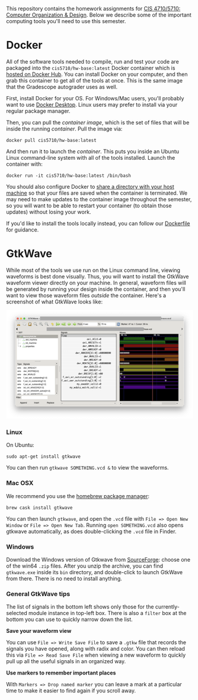 This repository contains the homework assignments for [CIS 4710/5710: Computer Organization & Design](http://cis.upenn.edu/~cis5710/). Below we describe some of the important computing tools you'll need to use this semester.

# Docker

All of the software tools needed to compile, run and test your code are packaged into the `cis5710/hw-base:latest` Docker container which is [hosted on Docker Hub](https://hub.docker.com/r/cis5710/hw-base). You can install Docker on your computer, and then grab this container to get all of the tools at once. This is the same image that the Gradescope autograder uses as well.

First, install Docker for your OS. For Windows/Mac users, you'll probably want to use [Docker Desktop](https://www.docker.com/get-started/). Linux users may prefer to install via your regular package manager.

Then, you can pull the *container image*, which is the set of files that will be inside the running *container*. Pull the image via:
```
docker pull cis5710/hw-base:latest
```

And then run it to launch the *container*. This puts you inside an Ubuntu Linux command-line system with all of the tools installed. Launch the container with:
```
docker run -it cis5710/hw-base:latest /bin/bash
```

You should also configure Docker to [share a directory with your host machine](https://www.digitalocean.com/community/tutorials/how-to-share-data-between-the-docker-container-and-the-host) so that your files are saved when the container is terminated. We may need to make updates to the container image throughout the semester, so you will want to be able to restart your container (to obtain those updates) without losing your work.

If you'd like to install the tools locally instead, you can follow our [Dockerfile](docker/Dockerfile) for guidance.

# GtkWave

While most of the tools we use run on the Linux command line, viewing waveforms is best done visually. Thus, you will want to install the GtkWave waveform viewer directly on your machine. In general, waveform files will be generated by running your design inside the container, and then you'll want to view those waveform files *outside* the container. Here's a screenshot of what GtkWave looks like:

![GtkWave screenshot](images/gtkwave-screenshot.png)

### Linux

On Ubuntu:

```
sudo apt-get install gtkwave
```

You can then run `gtkwave SOMETHING.vcd &` to view the waveforms.

### Mac OSX

We recommend you use the [homebrew package manager](https://brew.sh):

```
brew cask install gtkwave
```

You can then launch `gtkwave`, and open the `.vcd` file with `File => Open New Window` or `File => Open New Tab`. Running `open SOMETHING.vcd` also opens gtkwave automatically, as does double-clicking the `.vcd` file in Finder.

### Windows

Download the Windows version of Gtkwave from [SourceForge](https://sourceforge.net/projects/gtkwave/files/): choose one of the win64 `.zip` files. After you unzip the archive, you can find `gtkwave.exe` inside its `bin` directory, and double-click to launch GtkWave from there. There is no need to install anything.

### General GtkWave tips

The list of signals in the bottom left shows only those for the currently-selected module instance in top-left box. There is also a `filter` box at the bottom you can use to quickly narrow down the list.

**Save your waveform view**

You can use `File => Write Save File` to save a `.gtkw` file that records the signals you have opened, along with radix and color. You can then reload this via `File => Read Save File` when viewing a new waveform to quickly pull up all the useful signals in an organized way.

**Use markers to remember important places**

With `Markers => Drop named marker` you can leave a mark at a particular time to make it easier to find again if you scroll away.
